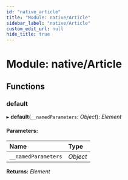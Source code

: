 ```yaml
---
id: "native_article"
title: "Module: native/Article"
sidebar_label: "native/Article"
custom_edit_url: null
hide_title: true
---
```


# Module: native/Article

## Functions

### default

▸ **default**(`__namedParameters`: *Object*): *Element*

#### Parameters:

Name | Type |
:------ | :------ |
`__namedParameters` | *Object* |

**Returns:** *Element*
